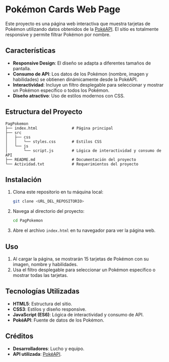 # Pokémon Cards Web Page

Este proyecto es una página web interactiva que muestra tarjetas de Pokémon utilizando datos obtenidos de la [PokéAPI](https://pokeapi.co/). El sitio es totalmente responsive y permite filtrar Pokémon por nombre.

## Características

- **Responsive Design**: El diseño se adapta a diferentes tamaños de pantalla.
- **Consumo de API**: Los datos de los Pokémon (nombre, imagen y habilidades) se obtienen dinámicamente desde la PokéAPI.
- **Interactividad**: Incluye un filtro desplegable para seleccionar y mostrar un Pokémon específico o todos los Pokémon.
- **Diseño atractivo**: Uso de estilos modernos con CSS.

## Estructura del Proyecto

```
PagPokemon
├── index.html               # Página principal
├── src
│   ├── css
│   │   └── styles.css       # Estilos CSS
│   └── js
│       └── script.js        # Lógica de interactividad y consumo de API
├── README.md                # Documentación del proyecto
└── Actividad.txt            # Requerimientos del proyecto
```

## Instalación

1. Clona este repositorio en tu máquina local:
   ```bash
   git clone <URL_DEL_REPOSITORIO>
   ```
2. Navega al directorio del proyecto:
   ```bash
   cd PagPokemon
   ```
3. Abre el archivo `index.html` en tu navegador para ver la página web.

## Uso

1. Al cargar la página, se mostrarán 15 tarjetas de Pokémon con su imagen, nombre y habilidades.
2. Usa el filtro desplegable para seleccionar un Pokémon específico o mostrar todas las tarjetas.

## Tecnologías Utilizadas

- **HTML5**: Estructura del sitio.
- **CSS3**: Estilos y diseño responsive.
- **JavaScript (ES6)**: Lógica de interactividad y consumo de API.
- **PokéAPI**: Fuente de datos de los Pokémon.

## Créditos

- **Desarrolladores**: Lucho y equipo.
- **API utilizada**: [PokéAPI](https://pokeapi.co/).
